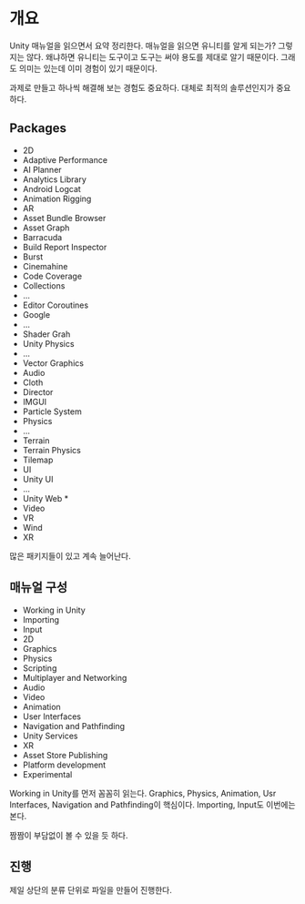 # 개요 

Unity 매뉴얼을 읽으면서 요약 정리한다. 매뉴얼을 읽으면 유니티를 알게 되는가? 그렇지는 않다. 왜냐하면 유니티는 도구이고 도구는 써야 용도를 제대로 알기 때문이다. 그래도 의미는 있는데 이미 경험이 있기 때문이다. 

과제로 만들고 하나씩 해결해 보는 경험도 중요하다. 대체로 최적의 솔루션인지가 중요하다. 

## Packages 

- 2D
- Adaptive Performance
- AI Planner 
- Analytics Library 
- Android Logcat
- Animation Rigging 
- AR 
- Asset Bundle Browser
- Asset Graph
- Barracuda
- Build Report Inspector 
- Burst
- Cinemahine
- Code Coverage
- Collections
- ... 
- Editor Coroutines 
- Google 
- ... 
- Shader Grah 
- Unity Physics 
- ... 
- Vector Graphics 
- Audio 
- Cloth
- Director 
- IMGUI 
- Particle System 
- Physics 
- ...
- Terrain 
- Terrain Physics
- Tilemap 
- UI 
- Unity UI 
- ... 
- Unity Web * 
- Video
- VR
- Wind
- XR


많은 패키지들이 있고 계속 늘어난다. 


## 매뉴얼 구성

- Working in Unity 
- Importing
- Input 
- 2D
- Graphics 
- Physics 
- Scripting 
- Multiplayer and Networking
- Audio 
- Video 
- Animation 
- User Interfaces
- Navigation and Pathfinding
- Unity Services
- XR
- Asset Store Publishing
- Platform development 
- Experimental 

Working in Unity를 먼저 꼼꼼히 읽는다. Graphics, Physics, Animation, Usr Interfaces, Navigation and Pathfinding이 핵심이다. Importing, Input도 이번에는 본다. 

짬짬이 부담없이 볼 수 있을 듯 하다. 


## 진행 

제일 상단의 분류 단위로 파일을 만들어 진행한다. 











